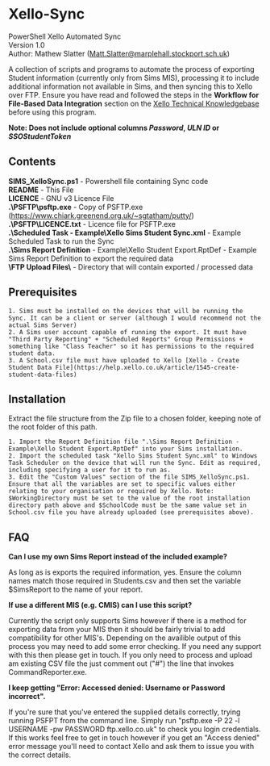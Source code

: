 # Xello-Sync

PowerShell Xello Automated Sync  
Version 1.0  
Author: Mathew Slatter (Matt.Slatter@marplehall.stockport.sch.uk)  

 A collection of scripts and programs to automate the process of exporting Student information (currently only from Sims MIS), processing it to include additional information not available in Sims, and then syncing this to Xello over FTP. Ensure you have read and followed the steps in the **Workflow for File-Based Data Integration** section on the [Xello Technical Knowledgebase](https://help.xello.co.uk/article/1555-technical-knowledge-base) before using this program.
  
**Note: Does not include optional columns _Password_, _ULN ID_ or _SSOStudentToken_**   
    
## Contents

**SIMS_XelloSync.ps1** - Powershell file containing Sync code  
**README** - This File  
**LICENCE** - GNU v3 Licence File  
**.\PSFTP\psftp.exe** - Copy of PSFTP.exe (https://www.chiark.greenend.org.uk/~sgtatham/putty/)  
**.\PSFTP\LICENCE.txt** - Licence file for PSFTP.exe  
**.\Scheduled Task - Example\Xello Sims Student Sync.xml** - Example Scheduled Task to run the Sync  
**.\Sims Report Definition** - Example\Xello Student Export.RptDef - Example Sims Report Definition to export the required data  
**\FTP Upload Files\\** - Directory that will contain exported / processed data  

## Prerequisites

	1. Sims must be installed on the devices that will be running the Sync. It can be a client or server (although I would recommend not the actual Sims Server)
	2. A Sims user account capable of running the export. It must have "Third Party Reporting" + "Scheduled Reports" Group Permissions + something like "Class Teacher" so it has permissions to the required student data.
	3. A School.csv file must have uploaded to Xello [Xello - Create Student Data File](https://help.xello.co.uk/article/1545-create-student-data-files)

## Installation

Extract the file structure from the Zip file to a chosen folder, keeping note of the root folder of this path.  

	1. Import the Report Definition file ".\Sims Report Definition - Example\Xello Student Export.RptDef" into your Sims installation.
	2. Import the scheduled task "Xello Sims Student Sync.xml" to Windows Task Scheduler on the device that will run the Sync. Edit as required, including specifying a user for it to run as.
	3. Edit the "Custom Values" section of the file SIMS_XelloSync.ps1. Ensure that all the variables are set to specific values either relating to your organisation or required by Xello. Note: $WorkingDirectory must be set to the value of the root installation directory path above and $SchoolCode must be the same value set in School.csv file you have already uploaded (see prerequisites above).

## FAQ

**Can I use my own Sims Report instead of the included example?**

As long as is exports the required information, yes. Ensure the column names match those required in Students.csv and then set the variable $SimsReport to the name of your report.

**If use a different MIS (e.g. CMIS) can I use this script?**

Currently the script only supports Sims however if there is a method for exporting data from your MIS then it should be fairly trivial to add compatibility for other MIS's. Depending on the availible output of this process you may need to add some error checking.  If you need any support with this then please get in touch.
If you only need to process and upload am existing CSV file the just comment out ("#") the line that invokes CommandReporter.exe. 

**I keep getting "Error: Accessed denied: Username or Password incorrect".**

If you're sure that you've entered the supplied details correctly, trying running PSFPT from the command line. Simply run "psftp.exe -P 22 -l USERNAME -pw PASSWORD ftp.xello.co.uk" to check you login credentials. If this works feel free to get in touch however if you get an "Access denied" error message you'll need to contact Xello and ask them to issue you with the correct details.
